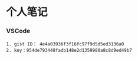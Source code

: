 # 个人笔记

### VSCode 
    1. gist ID： 4e4a03936f3f16fc97f9d5d5ed3136a0
    2. key：954de793448fadb148e2d1359980a8c8d9ed49b7